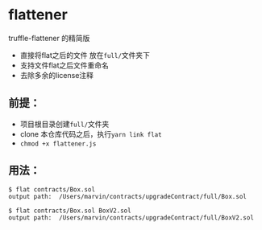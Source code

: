 # flattener
truffle-flattener 的精简版
* 直接将flat之后的文件 放在`full/`文件夹下
* 支持文件flat之后文件重命名
* 去除多余的license注释
## 前提：
* 项目根目录创建`full/`文件夹
* clone 本仓库代码之后，执行`yarn link flat`
* `chmod +x flattener.js`
## 用法：
```shell
$ flat contracts/Box.sol
output path:  /Users/marvin/contracts/upgradeContract/full/Box.sol
```
```shell
$ flat contracts/Box.sol BoxV2.sol
output path:  /Users/marvin/contracts/upgradeContract/full/BoxV2.sol
```
